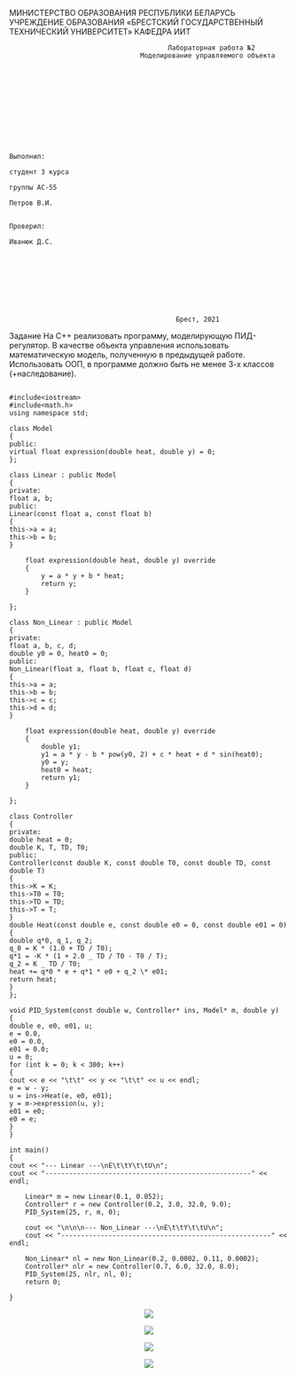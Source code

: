 МИНИСТЕРСТВО ОБРАЗОВАНИЯ РЕСПУБЛИКИ БЕЛАРУСЬ УЧРЕЖДЕНИЕ ОБРАЗОВАНИЯ «БРЕСТСКИЙ ГОСУДАРСТВЕННЫЙ ТЕХНИЧЕСКИЙ УНИВЕРСИТЕТ» КАФЕДРА ИИТ

                                            Лабораторная работа №2
                                     Моделирование управляемого объекта











                                                                            Выполнил:
                                                                            студент 3 курса
                                                                            группы АС-55
                                                                            Петров В.И.

                                                                            Проверил:
                                                                            Иванюк Д.С.









                                              Брест, 2021

Задание
На C++ реализовать программу, моделирующую ПИД-регулятор. В качестве объекта управления использовать математическую модель, полученную в предыдущей работе. Использовать ООП, в программе должно быть не менее 3-х классов (+наследование).

```

#include<iostream>
#include<math.h>
using namespace std;

class Model
{
public:
virtual float expression(double heat, double y) = 0;
};

class Linear : public Model
{
private:
float a, b;
public:
Linear(const float a, const float b)
{
this->a = a;
this->b = b;
}

    float expression(double heat, double y) override
    {
        y = a * y + b * heat;
        return y;
    }

};

class Non_Linear : public Model
{
private:
float a, b, c, d;
double y0 = 0, heat0 = 0;
public:
Non_Linear(float a, float b, float c, float d)
{
this->a = a;
this->b = b;
this->c = c;
this->d = d;
}

    float expression(double heat, double y) override
    {
        double y1;
        y1 = a * y - b * pow(y0, 2) + c * heat + d * sin(heat0);
        y0 = y;
        heat0 = heat;
        return y1;
    }

};

class Controller
{
private:
double heat = 0;
double K, T, TD, T0;
public:
Controller(const double K, const double T0, const double TD, const double T)
{
this->K = K;
this->T0 = T0;
this->TD = TD;
this->T = T;
}
double Heat(const double e, const double e0 = 0, const double e01 = 0)
{
double q*0, q_1, q_2;
q_0 = K * (1.0 + TD / T0);
q*1 = -K * (1 + 2.0 _ TD / T0 - T0 / T);
q_2 = K _ TD / T0;
heat += q*0 * e + q*1 * e0 + q_2 \* e01;
return heat;
}
};

void PID_System(const double w, Controller* ins, Model* m, double y)
{
double e, e0, e01, u;
e = 0.0,
e0 = 0.0,
e01 = 0.0;
u = 0;
for (int k = 0; k < 300; k++)
{
cout << e << "\t\t" << y << "\t\t" << u << endl;
e = w - y;
u = ins->Heat(e, e0, e01);
y = m->expression(u, y);
e01 = e0;
e0 = e;
}
}

int main()
{
cout << "--- Linear ---\nE\t\tY\t\tU\n";
cout << "----------------------------------------------------" << endl;

    Linear* m = new Linear(0.1, 0.052);
    Controller* r = new Controller(0.2, 3.0, 32.0, 9.0);
    PID_System(25, r, m, 0);

    cout << "\n\n\n--- Non_Linear ---\nE\t\tY\t\tU\n";
    cout << "-----------------------------------------------------" << endl;

    Non_Linear* nl = new Non_Linear(0.2, 0.0002, 0.11, 0.0002);
    Controller* nlr = new Controller(0.7, 6.0, 32.0, 8.0);
    PID_System(25, nlr, nl, 0);
    return 0;

}

```

<p align="center">
  <img src ="../src/images/1111.png">
</p>

<p align="center">
  <img src ="../src/images/2222.png">
</p>

<p align="center">
  <img src ="../src/images/Linear.png">
</p>

<p align="center">
  <img src ="../src/images/Non_Linear.png">
</p>
